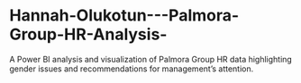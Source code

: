 # Hannah-Olukotun---Palmora-Group-HR-Analysis-
A Power BI analysis and visualization of Palmora Group HR data highlighting gender issues and recommendations for management’s attention.
